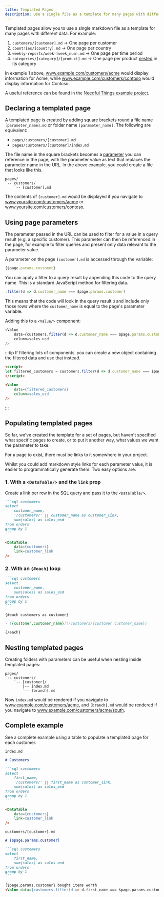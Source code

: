 ```yaml
---
title: Templated Pages
description: Use a single file as a template for many pages with different data.
---
```


Templated pages allow you to use a single markdown file as a template for many pages with different data. For example:

1. `customers/[customer].md` -> One page per customer
1. `countries/[country].md` -> One page per country
1. `weekly-reports/week-[week_num].md` -> One page per time period
1. `categories/[category]/[product].md` -> One page per product [nested](#nesting-templated-pages) in its category

In example 1 above, www.example.com/customers/acme would display information for Acme, while www.example.com/customers/contoso would display information for Contoso.

A useful reference can be found in the [Needful Things example project](https://github.com/evidence-dev/demo/tree/main/pages/operations/pick_lists).

## Declaring a templated page

A templated page is created by adding square brackets round a file name `[parameter_name].md` or folder name `[parameter_name]`.
The following are equivalent:

- `pages/customers/[customer].md`
- `pages/customers/[customer]/index.md`

The file name in the square brackets becomes a [parameter](#using-page-parameters) you can reference in the page, with the parameter value as text that replaces the parameter name in the URL.
In the above example, you could create a file that looks like this.

```
pages/
`-- customers/
    `-- [customer].md
```

The contents of `[customer].md` would be displayed if you navigate to www.yoursite.com/customers/acme or www.yoursite.com/customers/contoso.

## Using page parameters

The parameter passed in the URL can be used to filter for a value in a query result (e.g. a specific customer). This parameter can then be referenced in the page, for example to filter queries and present only data relevant to the parameter value.

A parameter on the page `[customer].md` is accessed through the variable:

```js
{$page.params.customer}
```

You can apply a filter to a query result by appending this code to the query name. This is a standard JavaScript method for filtering data.

```js title="Filter method"
.filter(d => d.customer_name === $page.params.customer)
```

This means that the code will look in the query result `d` and include only those rows where the `customer_name` is equal to the page's parameter variable.

Adding this to a `<Value/>` component:

```js
<Value
    data={customers.filter(d => d.customer_name === $page.params.customer)}
    column=sales_usd
/>
```

:::tip
If filtering lots of components, you can create a new object containing the filtered data and use that instead.

```markdown
<script>
let filtered_customers = customers.filter(d => d.customer_name === $page.params.customer)
</script>

<Value 
    data={filtered_customers} 
    column=sales_usd
/>
```

:::

## Populating templated pages

So far, we've created the template for a set of pages, but haven't specified what specific pages to create, or to put it another way, what values we want the parameter to take.

For a page to exist, there must be links to it somewhere in your project.

Whilst you could add markdown style links for each parameter value, it is easier to programmatically generate them. Two easy options are:

### 1. With a `<DataTable/>` and the `link` prop

Create a link per row in the SQL query and pass it to the `<DataTable/>`.

````markdown
```sql customers
select
    customer_name,
    '/customers/' || customer_name as customer_link,
    sum(sales) as sales_usd
from orders
group by 1
```

<DataTable
    data={customers}
    link=customer_link
/>
````

### 2. With an `{#each}` loop

````markdown
```sql customers
select
    customer_name,
    sum(sales) as sales_usd
from orders
group by 1
```

{#each customers as customer}

- [{customer.customer_name}](/customers/{customer.customer_name})

{/each}
````

## Nesting templated pages

Creating folders with parameters can be useful when nesting inside templated pages:

```
pages/
`-- customers/
    `-- [customer]/
        |-- index.md
        `-- [branch].md
```

Now `index.md` would be rendered if you navigate to www.example.com/customers/acme, and `[branch].md` would be rendered if you navigate to www.example.com/customers/acme/south.

## Complete example

See a complete example using a table to populate a templated page for each customer.

`index.md`

````markdown
# Customers

```sql customers
select
    first_name,
    '/customers/' || first_name as customer_link,
    sum(sales) as sales_usd 
from orders
group by 1
```

<DataTable
    data={customers}
    link=customer_link
/>
````

`customers/[customer].md`

````markdown
# {$page.params.customer}

```sql customers
select
    first_name,
    sum(sales) as sales_usd 
from orders
group by 1
```

{$page.params.customer} bought items worth 
<Value data={customers.filter(d => d.first_name === $page.params.customer)} column=sales_usd />.
````

